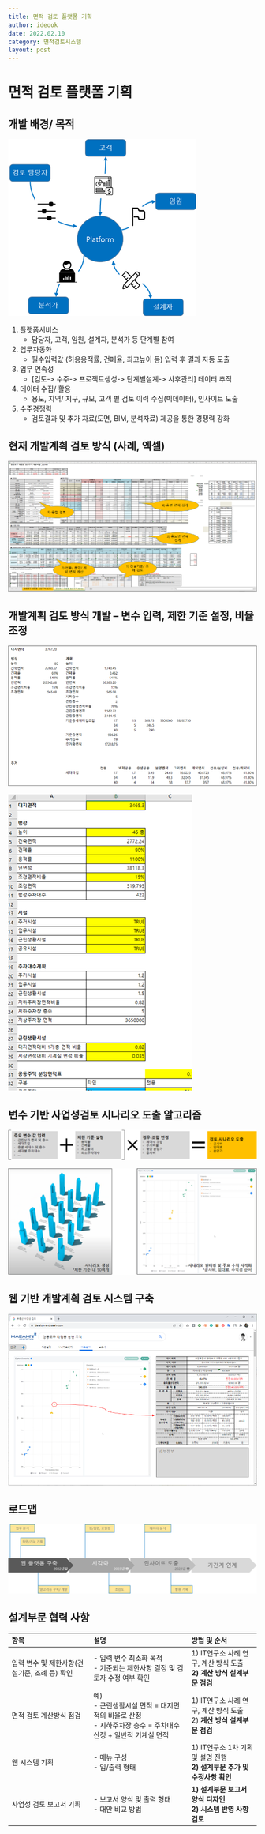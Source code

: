 ```yaml
---
title: 면적 검토 플랫폼 기획
author: ideook
date: 2022.02.10
category: 면적검토시스템
layout: post
---
```


# 면적 검토 플랫폼 기획
## 개발 배경/ 목적
![](images/2022-02-16-13-47-51.png)
1. 플랫폼서비스
   - 담당자, 고객, 임원, 설계자, 분석가 등 단계별 참여
2. 업무자동화
   - 필수입력값 (허용용적률, 건폐율, 최고높이 등) 입력 후 결과 자동 도출
3. 업무 연속성
   - [검토-> 수주-> 프로젝트생성-> 단계별설계-> 사후관리] 데이터 추적 
4. 데이터 수집/ 활용
   - 용도, 지역/ 지구, 규모, 고객 별 검토 이력 수집(빅데이터), 인사이트 도출 
5. 수주경쟁력 
   - 검토결과 및 추가 자료(도면, BIM, 분석자료) 제공을 통한 경쟁력 강화

## 현재 개발계획 검토 방식 (사례, 엑셀)
![](images/2022-02-10-10-21-32.png)

## 개발계획 검토 방식 개발 – 변수 입력, 제한 기준 설정, 비율 조정
![](images/2022-02-10-10-21-52.png)

![](images/2022-02-16-13-49-55.png)

## 변수 기반 사업성검토 시나리오 도출 알고리즘
![](images/2022-02-10-10-22-07.png)

![](images/2022-02-10-10-22-17.png)

## 웹 기반 개발계획 검토 시스템 구축
![](images/2022-02-10-10-22-36.png)

## 로드맵
![](images/2022-02-16-13-50-25.png)

## 설계부문 협력 사항
| 항목 | 설명 | 방법 및 순서 |
|:---|:---|:---|
| 입력 변수 및 제한사항(건설기준, 조례 등) 확인  | - 입력 변수 최소화 목적<br>- 기준되는 제한사항 결정 및 검토자 수정 여부 확인  | 1) IT연구소 사례 연구, 계산 방식 도출<br>**2) 계산 방식 설계부문 점검**  |
| 면적 검토 계산방식 점검|예)<br>- 근린생활시설 면적 = 대지면적의 비율로 산정<br>- 지하주차장 층수 = 주차대수 산정 + 일반적 기계실 면적  | 1) IT연구소 사례 연구, 계산 방식 도출<br>2) **계산 방식 설계부문 점검**  | 1) IT연구소 사례 연구, 계산 방식 도출<br>**2) 계산 방식 설계부문 점검**  |
| 웹 시스템 기획  | - 메뉴 구성<br>- 입/출력 형태  | 1) IT연구소 1차 기획 및 설명 진행<br>**2) 설계부문 추가 및 수정사항 확인**  |
| 사업성 검토 보고서 기획  | - 보고서 양식 및 출력 형태<br>- 대안 비교 방법  | **1) 설계부문 보고서 양식 디자인<br>2) 시스템 반영 사항 검토**  |